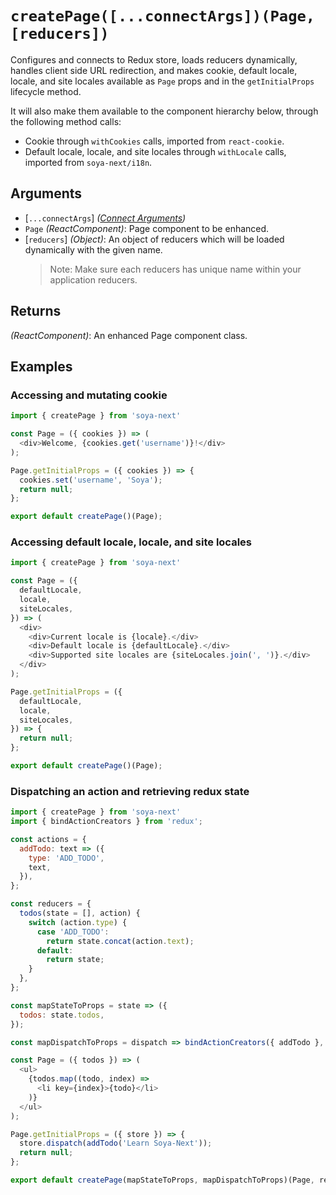 # `createPage([...connectArgs])(Page, [reducers])`

Configures and connects to Redux store, loads reducers dynamically, handles client side URL redirection, and makes cookie, default locale, locale, and site locales available as `Page` props and in the `getInitialProps` lifecycle method.

It will also make them available to the component hierarchy below, through the following method calls:

- Cookie through `withCookies` calls, imported from `react-cookie`.
- Default locale, locale, and site locales through `withLocale` calls, imported from `soya-next/i18n`.

## Arguments

- [`...connectArgs`] *([Connect Arguments](https://github.com/reactjs/react-redux/blob/master/docs/api.md#connect))*
- `Page` *(ReactComponent)*: Page component to be enhanced.
- [`reducers`] *(Object)*: An object of reducers which will be loaded dynamically with the given name.
  > Note: Make sure each reducers has unique name within your application reducers.

## Returns

*(ReactComponent)*: An enhanced Page component class.

## Examples

### Accessing and mutating cookie

```js
import { createPage } from 'soya-next'

const Page = ({ cookies }) => (
  <div>Welcome, {cookies.get('username')}!</div>
);

Page.getInitialProps = ({ cookies }) => {
  cookies.set('username', 'Soya');
  return null;
};

export default createPage()(Page);
```

### Accessing default locale, locale, and site locales

```js
import { createPage } from 'soya-next'

const Page = ({
  defaultLocale,
  locale,
  siteLocales,
}) => (
  <div>
    <div>Current locale is {locale}.</div>
    <div>Default locale is {defaultLocale}.</div>
    <div>Supported site locales are {siteLocales.join(', ')}.</div>
  </div>
);

Page.getInitialProps = ({
  defaultLocale,
  locale,
  siteLocales,
}) => {
  return null;
};

export default createPage()(Page);
```

### Dispatching an action and retrieving redux state

```js
import { createPage } from 'soya-next'
import { bindActionCreators } from 'redux';

const actions = {
  addTodo: text => ({
    type: 'ADD_TODO',
    text,
  }),
};

const reducers = {
  todos(state = [], action) {
    switch (action.type) {
      case 'ADD_TODO':
        return state.concat(action.text);
      default:
        return state;
    }
  },
};

const mapStateToProps = state => ({
  todos: state.todos,
});

const mapDispatchToProps = dispatch => bindActionCreators({ addTodo }, dispatch);

const Page = ({ todos }) => (
  <ul>
    {todos.map((todo, index) =>
      <li key={index}>{todo}</li>
    )}
  </ul>
);

Page.getInitialProps = ({ store }) => {
  store.dispatch(addTodo('Learn Soya-Next'));
  return null;
};

export default createPage(mapStateToProps, mapDispatchToProps)(Page, reducers);
```
